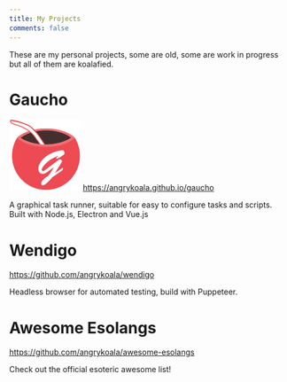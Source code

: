 ```yaml
---
title: My Projects
comments: false
---
```


These are my personal projects, some are old, some are work in progress but all of them are koalafied.


# Gaucho
 ![Gaucho Icon](gaucho.png)
<https://angrykoala.github.io/gaucho>

A graphical task runner, suitable for easy to configure tasks and scripts. Built with Node.js, Electron and Vue.js

# Wendigo
<https://github.com/angrykoala/wendigo>

Headless browser for automated testing, build with Puppeteer.


# Awesome Esolangs
<https://github.com/angrykoala/awesome-esolangs>

Check out the official esoteric awesome list!
